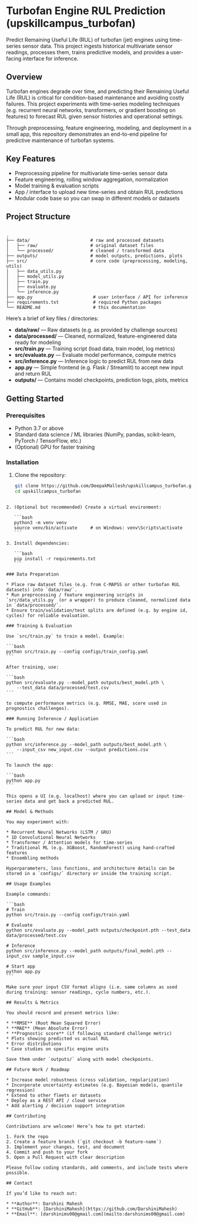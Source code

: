 # Turbofan Engine RUL Prediction (upskillcampus_turbofan)

Predict Remaining Useful Life (RUL) of turbofan (jet) engines using time-series sensor data. This project ingests historical multivariate sensor readings, processes them, trains predictive models, and provides a user-facing interface for inference.

## Overview

Turbofan engines degrade over time, and predicting their Remaining Useful Life (RUL) is critical for condition-based maintenance and avoiding costly failures. This project experiments with time-series modeling techniques (e.g. recurrent neural networks, transformers, or gradient boosting on features) to forecast RUL given sensor histories and operational settings.

Through preprocessing, feature engineering, modeling, and deployment in a small app, this repository demonstrates an end-to-end pipeline for predictive maintenance of turbofan systems.

## Key Features

- Preprocessing pipeline for multivariate time-series sensor data  
- Feature engineering, rolling window aggregation, normalization  
- Model training & evaluation scripts  
- App / interface to upload new time-series and obtain RUL predictions  
- Modular code base so you can swap in different models or datasets  

## Project Structure

```

.
├── data/                       # raw and processed datasets
│   ├── raw/                    # original dataset files
│   └── processed/              # cleaned / transformed data
├── outputs/                    # model outputs, predictions, plots
├── src/                        # core code (preprocessing, modeling, utils)
│   ├── data_utils.py
│   ├── model_utils.py
│   ├── train.py
│   ├── evaluate.py
│   └── inference.py
├── app.py                       # user interface / API for inference
├── requirements.txt             # required Python packages
└── README.md                    # this documentation

````

Here’s a brief of key files / directories:

- **data/raw/** — Raw datasets (e.g. as provided by challenge sources)  
- **data/processed/** — Cleaned, normalized, feature-engineered data ready for modeling  
- **src/train.py** — Training script (load data, train model, log metrics)  
- **src/evaluate.py** — Evaluate model performance, compute metrics  
- **src/inference.py** — Inference logic to predict RUL from new data  
- **app.py** — Simple frontend (e.g. Flask / Streamlit) to accept new input and return RUL  
- **outputs/** — Contains model checkpoints, prediction logs, plots, metrics  

## Getting Started

### Prerequisites

- Python 3.7 or above  
- Standard data science / ML libraries (NumPy, pandas, scikit-learn, PyTorch / TensorFlow, etc.)  
- (Optional) GPU for faster training  

### Installation

1. Clone the repository:

   ```bash
   git clone https://github.com/DeepakMallesh/upskillcampus_turbofan.git
   cd upskillcampus_turbofan
````

2. (Optional but recommended) Create a virtual environment:

   ```bash
   python3 -m venv venv
   source venv/bin/activate     # on Windows: venv\Scripts\activate
   ```

3. Install dependencies:

   ```bash
   pip install -r requirements.txt
   ```

### Data Preparation

* Place raw dataset files (e.g. from C-MAPSS or other turbofan RUL datasets) into `data/raw/`.
* Run preprocessing / feature engineering scripts in `src/data_utils.py` (or a wrapper) to produce cleaned, normalized data in `data/processed/`.
* Ensure train/validation/test splits are defined (e.g. by engine id, cycles) for reliable evaluation.

### Training & Evaluation

Use `src/train.py` to train a model. Example:

```bash
python src/train.py --config configs/train_config.yaml
```

After training, use:

```bash
python src/evaluate.py --model_path outputs/best_model.pth \
    --test_data data/processed/test.csv
```

to compute performance metrics (e.g. RMSE, MAE, score used in prognostics challenges).

### Running Inference / Application

To predict RUL for new data:

```bash
python src/inference.py --model_path outputs/best_model.pth \
    --input_csv new_input.csv --output predictions.csv
```

To launch the app:

```bash
python app.py
```

This opens a UI (e.g. localhost) where you can upload or input time-series data and get back a predicted RUL.

## Model & Methods

You may experiment with:

* Recurrent Neural Networks (LSTM / GRU)
* 1D Convolutional Neural Networks
* Transformer / Attention models for time-series
* Traditional ML (e.g. XGBoost, RandomForest) using hand-crafted features
* Ensembling methods

Hyperparameters, loss functions, and architecture details can be stored in a `configs/` directory or inside the training script.

## Usage Examples

Example commands:

```bash
# Train
python src/train.py --config configs/train.yaml

# Evaluate
python src/evaluate.py --model_path outputs/checkpoint.pth --test_data data/processed/test.csv

# Inference
python src/inference.py --model_path outputs/final_model.pth --input_csv sample_input.csv

# Start app
python app.py
```

Make sure your input CSV format aligns (i.e. same columns as used during training: sensor readings, cycle numbers, etc.).

## Results & Metrics

You should record and present metrics like:

* **RMSE** (Root Mean Squared Error)
* **MAE** (Mean Absolute Error)
* **Prognostic score** (if following standard challenge metric)
* Plots showing predicted vs actual RUL
* Error distributions
* Case studies on specific engine units

Save them under `outputs/` along with model checkpoints.

## Future Work / Roadmap

* Increase model robustness (cross validation, regularization)
* Incorporate uncertainty estimates (e.g. Bayesian models, quantile regression)
* Extend to other fleets or datasets
* Deploy as a REST API / cloud service
* Add alerting / decision support integration

## Contributing

Contributions are welcome! Here’s how to get started:

1. Fork the repo
2. Create a feature branch (`git checkout -b feature-name`)
3. Implement your changes, test, and document
4. Commit and push to your fork
5. Open a Pull Request with clear description

Please follow coding standards, add comments, and include tests where possible.

## Contact

If you’d like to reach out:

* **Author**: Darshini Mahesh
* **GitHub**: [DarshiniMahesh](https://github.com/DarshiniMahesh)
* **Email**: [darshinims00@gmail.com](mailto:darshinims00@gmail.com)
